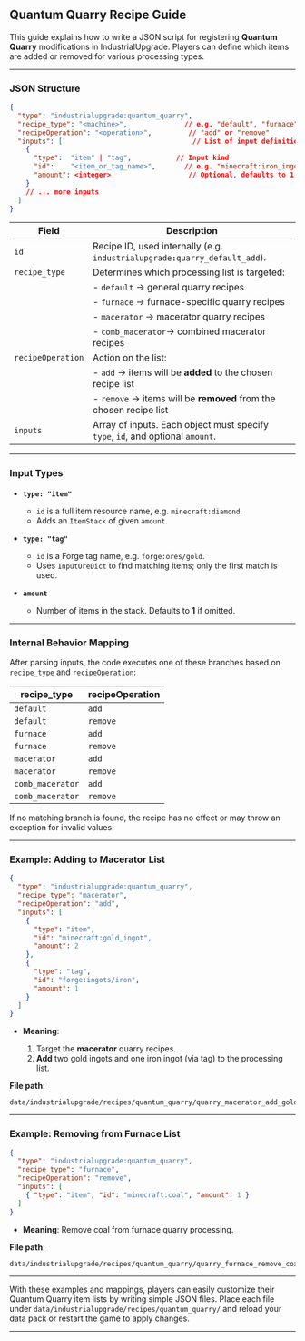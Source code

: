 ## Quantum Quarry Recipe Guide

This guide explains how to write a JSON script for registering **Quantum Quarry** modifications in IndustrialUpgrade. Players can define which items are added or removed for various processing types.

---

### JSON Structure

```json
{
  "type": "industrialupgrade:quantum_quarry",
  "recipe_type": "<machine>",              // e.g. "default", "furnace", "macerator", "comb_macerator"
  "recipeOperation": "<operation>",         // "add" or "remove"
  "inputs": [                                // List of input definitions
    {
      "type":  "item" | "tag",           // Input kind
      "id":    "<item_or_tag_name>",       // e.g. "minecraft:iron_ingot" or "forge:ingots/iron"
      "amount": <integer>                   // Optional, defaults to 1
    }
    // ... more inputs
  ]
}
```

| Field             | Description                                                                    |
| ----------------- | ------------------------------------------------------------------------------ |
| `id`              | Recipe ID, used internally (e.g. `industrialupgrade:quarry_default_add`).      |
| `recipe_type`     | Determines which processing list is targeted:                                  |
|                   | - `default`       → general quarry recipes                                     |
|                   | - `furnace`       → furnace-specific quarry recipes                            |
|                   | - `macerator`     → macerator quarry recipes                                   |
|                   | - `comb_macerator`→ combined macerator recipes                                 |
| `recipeOperation` | Action on the list:                                                            |
|                   | - `add`    → items will be **added** to the chosen recipe list                 |
|                   | - `remove` → items will be **removed** from the chosen recipe list             |
| `inputs`          | Array of inputs. Each object must specify `type`, `id`, and optional `amount`. |

---

### Input Types

* **`type: "item"`**

  * `id` is a full item resource name, e.g. `minecraft:diamond`.
  * Adds an `ItemStack` of given `amount`.

* **`type: "tag"`**

  * `id` is a Forge tag name, e.g. `forge:ores/gold`.
  * Uses `InputOreDict` to find matching items; only the first match is used.

* **`amount`**

  * Number of items in the stack. Defaults to **1** if omitted.

---

### Internal Behavior Mapping

After parsing inputs, the code executes one of these branches based on `recipe_type` and `recipeOperation`:

| recipe\_type     | recipeOperation | 
| ---------------- | --------------- | 
| `default`        | `add`           | 
| `default`        | `remove`        | 
| `furnace`        | `add`           | 
| `furnace`        | `remove`        |
| `macerator`      | `add`           | 
| `macerator`      | `remove`        | 
| `comb_macerator` | `add`           | 
| `comb_macerator` | `remove`        | 

If no matching branch is found, the recipe has no effect or may throw an exception for invalid values.

---

### Example: Adding to Macerator List

```json
{
  "type": "industrialupgrade:quantum_quarry",
  "recipe_type": "macerator",
  "recipeOperation": "add",
  "inputs": [
    {
      "type": "item",
      "id": "minecraft:gold_ingot",
      "amount": 2
    },
    {
      "type": "tag",
      "id": "forge:ingots/iron",
      "amount": 1
    }
  ]
}
```

* **Meaning**:

  1. Target the **macerator** quarry recipes.
  2. **Add** two gold ingots and one iron ingot (via tag) to the processing list.

**File path**:

```
data/industrialupgrade/recipes/quantum_quarry/quarry_macerator_add_gold.json
```

---

### Example: Removing from Furnace List

```json
{
  "type": "industrialupgrade:quantum_quarry",
  "recipe_type": "furnace",
  "recipeOperation": "remove",
  "inputs": [
    { "type": "item", "id": "minecraft:coal", "amount": 1 }
  ]
}
```

* **Meaning**: Remove coal from furnace quarry processing.

**File path**:

```
data/industrialupgrade/recipes/quantum_quarry/quarry_furnace_remove_coal.json
```

---

With these examples and mappings, players can easily customize their Quantum Quarry item lists by writing simple JSON files. Place each file under `data/industrialupgrade/recipes/quantum_quarry/` and reload your data pack or restart the game to apply changes.

---

